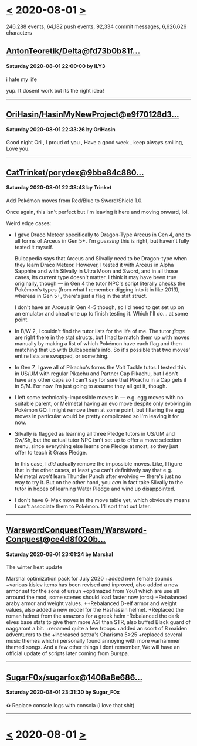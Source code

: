 # [<](2020-07-31.md) 2020-08-01 [>](2020-08-02.md)

246,288 events, 64,182 push events, 92,334 commit messages, 6,626,626 characters


## [AntonTeoretik/Delta](https://github.com/AntonTeoretik/Delta)@[fd73b0b81f...](https://github.com/AntonTeoretik/Delta/commit/fd73b0b81f2b6febc361e09cfe92644394ed03b0)
#### Saturday 2020-08-01 22:00:00 by ILY3

i hate my life

yup. It dosent work but its the right idea!

---
## [OriHasin/HasinMyNewProject](https://github.com/OriHasin/HasinMyNewProject)@[e9f70128d3...](https://github.com/OriHasin/HasinMyNewProject/commit/e9f70128d36cdb4fc25e140ff715cb049d5742df)
#### Saturday 2020-08-01 22:33:26 by OriHasin

Good night Ori , I proud of you , Have a good week , keep always smiling, Love you.

---
## [CatTrinket/porydex](https://github.com/CatTrinket/porydex)@[9bbe84c880...](https://github.com/CatTrinket/porydex/commit/9bbe84c8807cbce04044997acfb8a5b218317b3b)
#### Saturday 2020-08-01 22:38:43 by Trinket

Add Pokémon moves from Red/Blue to Sword/Shield 1.0.

Once again, this isn't perfect but I'm leaving it here and moving
onward, lol.

Weird edge cases:

- I gave Draco Meteor specifically to Dragon-Type Arceus in Gen 4, and
  to all forms of Arceus in Gen 5+.  I'm *guessing* this is right, but
  haven't fully tested it myself.

  Bulbapedia says that Arceus and Silvally need to be Dragon-type when
  they learn Draco Meteor.  However, I tested it with Arceus in Alpha
  Sapphire and with Silvally in Ultra Moon and Sword, and in all those
  cases, its current type doesn't matter.  I think it may have been true
  originally, though — in Gen 4 the tutor NPC's script literally checks
  the Pokémon's types (from what I remember digging into it in like
  2013), whereas in Gen 5+, there's just a flag in the stat struct.

  I don't have an Arceus in Gen 4-5 though, so I'd need to get set up on
  an emulator and cheat one up to finish testing it.  Which I'll do...
  at some point.

- In B/W 2, I couldn't find the tutor lists for the life of me.  The
  tutor *flags* are right there in the stat structs, but I had to match
  them up with moves manually by making a list of which Pokémon have
  each flag and then matching that up with Bulbapedia's info.  So it's
  possible that two moves' entire lists are swapped, or something.

- In Gen 7, I gave all of Pikachu's forms the Volt Tackle tutor.  I
  tested this in US/UM with regular Pikachu and Partner Cap Pikachu, but
  I don't have any other caps so I can't say for sure that Pikachu in a
  Cap gets it in S/M.  For now I'm just going to assume they all get it,
  though.

- I left some technically-impossible moves in — e.g. egg moves with no
  suitable parent, or Melmetal having an evo move despite only evolving
  in Pokémon GO.  I might remove them at some point, but filtering the
  egg moves in particular would be pretty complicated so I'm leaving it
  for now.

- Silvally is flagged as learning all three Pledge tutors in US/UM and
  Sw/Sh, but the actual tutor NPC isn't set up to offer a move selection
  menu, since everything else learns one Pledge at most, so they just
  offer to teach it Grass Pledge.

  In this case, I *did* actually remove the impossible moves.  Like, I
  figure that in the other cases, at least you can't definitively say
  that e.g. Melmetal *won't* learn Thunder Punch after evolving —
  there's just no way to try it.  But on the other hand, you *can* in
  fact take Silvally to the tutor in hopes of learning Water Pledge and
  wind up disappointed.

- I don't have G-Max moves in the move table yet, which obviously means
  I can't associate them to Pokémon.  I'll sort that out later.

---
## [WarswordConquestTeam/Warsword-Conquest](https://github.com/WarswordConquestTeam/Warsword-Conquest)@[ce4d8f020b...](https://github.com/WarswordConquestTeam/Warsword-Conquest/commit/ce4d8f020b761c941500a4c7912b3e90e009d4c6)
#### Saturday 2020-08-01 23:01:24 by Marshal

The winter heat update

Marshal optimization pack for July 2020
+added new female sounds
+various kislev items has been revised and inproved, also added a new armor set for the sons of ursun
+optimazed from You1 which are use all arround the mod, some scenes should load faster now (orcs)
+Rebalanced araby armor and weight values.
++Rebalanced D-elf armor and weight values, also added a new model for the Hashassin helmet.
+Replaced the roman helmet from the amazons for a greek helm
-Rebalanced the dark elves base stats to give them more AGI than STR, also buffed Black guard of naggaront a bit.
+renamed quite a few troops
+added an scort of 8 maiden adventurers to the
+increased settra's Charisma  5>25
+replaced several music themes which i personally found annoying with more warhammer themed songs.
And a few other things i dont remember, We will have an official update of scripts later coming from Burspa.

---
## [SugarF0x/sugarfox](https://github.com/SugarF0x/sugarfox)@[1408a8e686...](https://github.com/SugarF0x/sugarfox/commit/1408a8e686d1a21015dfaa81c7e908ae4ff111ac)
#### Saturday 2020-08-01 23:31:30 by Sugar_F0x

:recycle: Replace console.logs with consola (i love that shit)

---

# [<](2020-07-31.md) 2020-08-01 [>](2020-08-02.md)


